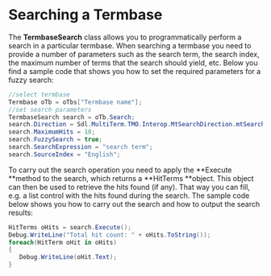 # Searching a Termbase

The **TermbaseSearch** class allows you to programmatically perform a search in a particular termbase.  When searching a termbase you need to provide a number of parameters such as the search term, the search index,  the maximum number of terms that the search should yield, etc.  Below you find a sample code that shows you how to set the required parameters for a fuzzy search:


```cs
//select termbase
Termbase oTb = oTbs["Termbase name"];
//set search parameters
TermbaseSearch search = oTb.Search;
search.Direction = Sdl.MultiTerm.TMO.Interop.MtSearchDirection.mtSearchDown;
search.MaximumHits = 10;
search.FuzzySearch = true;
search.SearchExpression = "search term";
search.SourceIndex = "English";
```

To carry out the search operation you need to apply the **Execute **method to the search, which returns a **HitTerms **object. This object can then be used to retrieve the hits found (if any). That way you can fill, e.g. a list control with the hits found during the search. The sample code below shows you how to carry out the search and how to output the search results:


```cs
HitTerms oHits = search.Execute();
Debug.WriteLine("Total hit count: " + oHits.ToString());
foreach(HitTerm oHit in oHits)
{
   Debug.WriteLine(oHit.Text);
} 
```


